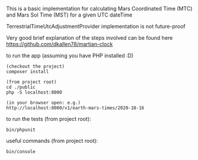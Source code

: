 
This is a basic implementation for calculating 
Mars Coordinated Time (MTC) and Mars Sol Time (MST) 
for a given UTC dateTime

TerrestrialTimeUtcAdjustmentProvider implementation is not future-proof

Very good brief explanation of the steps involved can be found here
https://github.com/dkallen78/martian-clock

to run the app (assuming you have PHP installed :D)

    (checkout the project)
    composer install
      
    (from project root)
    cd ./public
    php -S localhost:8000
    
    (in your browser open: e.g.)
    http://localhost:8000/v1/earth-mars-times/2020-10-16

to run the tests (from project root):
    
    bin/phpunit
    
useful commands  (from project root):
    
    bin/console
